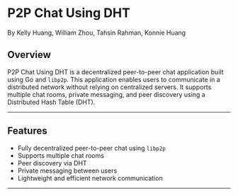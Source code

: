 # **P2P Chat Using DHT**  
By Kelly Huang, William Zhou, Tahsin Rahman, Konnie Huang  

## **Overview**
P2P Chat Using DHT is a decentralized peer-to-peer chat application built using Go and `libp2p`. This application enables users to communicate in a distributed network without relying on centralized servers. It supports multiple chat rooms, private messaging, and peer discovery using a Distributed Hash Table (DHT).

---

## **Features**
- Fully decentralized peer-to-peer chat using `libp2p`
- Supports multiple chat rooms
- Peer discovery via DHT
- Private messaging between users
- Lightweight and efficient network communication

---
